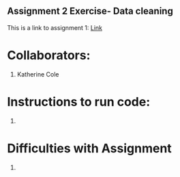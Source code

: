## Assignment 2 Exercise- Data cleaning

This is a link to assignment 1: [Link](https://github.com/Kcole3/datasci_223/tree/exercise2_katherine/exercises/2-data-munging)

# Collaborators:
1. Katherine Cole

# Instructions to run code:
1. 

# Difficulties with Assignment
1. 